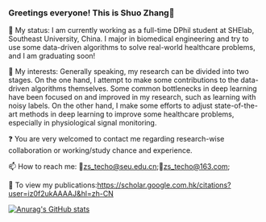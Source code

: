 ### Greetings everyone! This is Shuo Zhang👋
🏫 My status: I am currently working as a full-time DPhil student at SHElab, Southeast University, China. I major in biomedical engineering and try to use some data-driven algorithms to solve real-world healthcare problems, and I am graduating soon!

🔭 My interests: Generally speaking, my research can be divided into two stages. On the one hand, I attempt to make some contributions to the data-driven algorithms themselves. Some common bottlenecks in deep learning have been focused on and improved in my research, such as learning with noisy labels. On the other hand, I make some efforts to adjust state-of-the-art methods in deep learning to improve some healthcare problems, especially in physiological signal monitoring.

❓ You are very welcomed to contact me regarding research-wise collaboration or working/study chance and experience.

📫 How to reach me: 📧zs_techo@seu.edu.cn;📧zs_techo@163.com;

💬 To view my publications:https://scholar.google.com.hk/citations?user=iz0f2ukAAAAJ&hl=zh-CN

[![Anurag's GitHub stats](https://github-readme-stats.vercel.app/api?username=Zhangshuojackpot)](https://github.com/anuraghazra/github-readme-stats)
<!--
**Zhangshuojackpot/Zhangshuojackpot** is a ✨ _special_ ✨ repository because its `README.md` (this file) appears on your GitHub profile.

Here are some ideas to get you started:

- 🔭 I’m currently working on ...
- 🌱 I’m currently learning ...
- 👯 I’m looking to collaborate on ...
- 🤔 I’m looking for help with ...
- 💬 Ask me about ...
- 📫 How to reach me: ...
- 😄 Pronouns: ...
- ⚡ Fun fact: ...
-->
